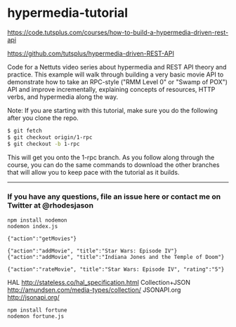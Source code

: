 hypermedia-tutorial
===================

https://code.tutsplus.com/courses/how-to-build-a-hypermedia-driven-rest-api

https://github.com/tutsplus/hypermedia-driven-REST-API

Code for a Nettuts video series about hypermedia and REST API theory and practice. This example will walk through building a very basic movie API to demonstrate how to take an RPC-style ("RMM Level 0" or "Swamp of POX") API and improve incrementally, explaining concepts of resources, HTTP verbs, and hypermedia along the way.

Note: If you are starting with this tutorial, make sure you do the following after you clone the repo.

```bash
$ git fetch
$ git checkout origin/1-rpc
$ git checkout -b 1-rpc
```

This will get you onto the 1-rpc branch. As you follow along through the course, you can do the same commands to download the other branches that will allow you to keep pace with the tutorial as it builds.


---

### If you have any questions, file an issue here or contact me on Twitter at @rhodesjason

	npm install nodemon
	nodemon index.js
	
	{"action":"getMovies"}
	
	{"action":"addMovie", "title":"Star Wars: Episode IV"}
	{"action":"addMovie", "title":"Indiana Jones and the Temple of Doom"}
	
	{"action":"rateMovie", "title":"Star Wars: Episode IV", "rating":"5"}

HAL
http://stateless.co/hal_specification.html
Collection+JSON
http://amundsen.com/media-types/collection/
JSONAPI.org
http://jsonapi.org/

    npm install fortune
    nodemon fortune.js